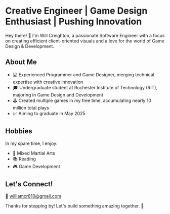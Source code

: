 # Creative Engineer | Game Design Enthusiast | Pushing Innovation

Hey there! 👋 I'm Will Creighton, a passionate Software Engineer with a focus on creating efficient client-oriented visuals and a love for the world of Game Design & Development.

## About Me

- 💻 Experienced Programmer and Game Designer, merging technical expertise with creative innovation
- 🎓 Undergraduate student at Rochester Institute of Technology (RIT), majoring in Game Design and Development
- 🕹️ Created multiple games in my free time, accumulating nearly 10 million total plays
- 📈 Aiming to graduate in May 2025

## Hobbies

In my spare time, I enjoy:

- 🥋 Mixed Martial Arts
- 📚 Reading
- 🎮 Game Development

## Let's Connect!

📧 williamcr810@gmail.com

Thanks for stopping by! Let's build something amazing together. 🚀

<!---
willcreighton/willcreighton is a ✨ special ✨ repository because its `README.md` (this file) appears on your GitHub profile.
You can click the Preview link to take a look at your changes.
--->
